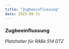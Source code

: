 ```yaml
---
title: "Zugbeeinflussung"
date: 2025-08-31
---
```


### Zugbeeinflussung

*Platzhalter für RABe 514 DTZ*
